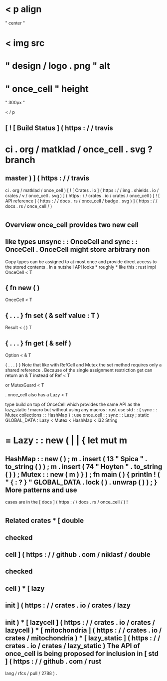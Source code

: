 <
p
align
=
"
center
"
>
<
img
src
=
"
design
/
logo
.
png
"
alt
=
"
once_cell
"
height
=
"
300px
"
>
<
/
p
>
[
!
[
Build
Status
]
(
https
:
/
/
travis
-
ci
.
org
/
matklad
/
once_cell
.
svg
?
branch
=
master
)
]
(
https
:
/
/
travis
-
ci
.
org
/
matklad
/
once_cell
)
[
!
[
Crates
.
io
]
(
https
:
/
/
img
.
shields
.
io
/
crates
/
v
/
once_cell
.
svg
)
]
(
https
:
/
/
crates
.
io
/
crates
/
once_cell
)
[
!
[
API
reference
]
(
https
:
/
/
docs
.
rs
/
once_cell
/
badge
.
svg
)
]
(
https
:
/
/
docs
.
rs
/
once_cell
/
)
#
Overview
once_cell
provides
two
new
cell
-
like
types
unsync
:
:
OnceCell
and
sync
:
:
OnceCell
.
OnceCell
might
store
arbitrary
non
-
Copy
types
can
be
assigned
to
at
most
once
and
provide
direct
access
to
the
stored
contents
.
In
a
nutshell
API
looks
*
roughly
*
like
this
:
rust
impl
OnceCell
<
T
>
{
fn
new
(
)
-
>
OnceCell
<
T
>
{
.
.
.
}
fn
set
(
&
self
value
:
T
)
-
>
Result
<
(
)
T
>
{
.
.
.
}
fn
get
(
&
self
)
-
>
Option
<
&
T
>
{
.
.
.
}
}
Note
that
like
with
RefCell
and
Mutex
the
set
method
requires
only
a
shared
reference
.
Because
of
the
single
assignment
restriction
get
can
return
an
&
T
instead
of
Ref
<
T
>
or
MutexGuard
<
T
>
.
once_cell
also
has
a
Lazy
<
T
>
type
build
on
top
of
OnceCell
which
provides
the
same
API
as
the
lazy_static
!
macro
but
without
using
any
macros
:
rust
use
std
:
:
{
sync
:
:
Mutex
collections
:
:
HashMap
}
;
use
once_cell
:
:
sync
:
:
Lazy
;
static
GLOBAL_DATA
:
Lazy
<
Mutex
<
HashMap
<
i32
String
>
>
>
=
Lazy
:
:
new
(
|
|
{
let
mut
m
=
HashMap
:
:
new
(
)
;
m
.
insert
(
13
"
Spica
"
.
to_string
(
)
)
;
m
.
insert
(
74
"
Hoyten
"
.
to_string
(
)
)
;
Mutex
:
:
new
(
m
)
}
)
;
fn
main
(
)
{
println
!
(
"
{
:
?
}
"
GLOBAL_DATA
.
lock
(
)
.
unwrap
(
)
)
;
}
More
patterns
and
use
-
cases
are
in
the
[
docs
]
(
https
:
/
/
docs
.
rs
/
once_cell
/
)
!
#
Related
crates
*
[
double
-
checked
-
cell
]
(
https
:
/
/
github
.
com
/
niklasf
/
double
-
checked
-
cell
)
*
[
lazy
-
init
]
(
https
:
/
/
crates
.
io
/
crates
/
lazy
-
init
)
*
[
lazycell
]
(
https
:
/
/
crates
.
io
/
crates
/
lazycell
)
*
[
mitochondria
]
(
https
:
/
/
crates
.
io
/
crates
/
mitochondria
)
*
[
lazy_static
]
(
https
:
/
/
crates
.
io
/
crates
/
lazy_static
)
The
API
of
once_cell
is
being
proposed
for
inclusion
in
[
std
]
(
https
:
/
/
github
.
com
/
rust
-
lang
/
rfcs
/
pull
/
2788
)
.

